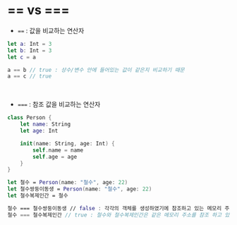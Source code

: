 # == vs ===

- `==` : 값을 비교하는 연산자

```swift
let a: Int = 3
let b: Int = 3
let c = a

a == b // true : 상수/변수 안에 들어있는 값이 같은지 비교하기 때문
a == c // true
```

</br>

- `===` : 참조 값을 비교하는 연산자

```swift
class Person {
    let name: String
    let age: Int

    init(name: String, age: Int) {
        self.name = name
        self.age = age
    }
}

let 철수 = Person(name: "철수", age: 22)
let 철수쌍둥이동생 = Person(name: "철수", age: 22)
let 철수복제인간 = 철수

철수 === 철수쌍둥이동생 // false : 각각의 객체를 생성하였기에 참조하고 있는 메모리 주소가 다르기 때문
철수 === 철수복제인간 // true : 철수와 철수복제인간은 같은 메모리 주소를 참조 하고 있기 때문
```